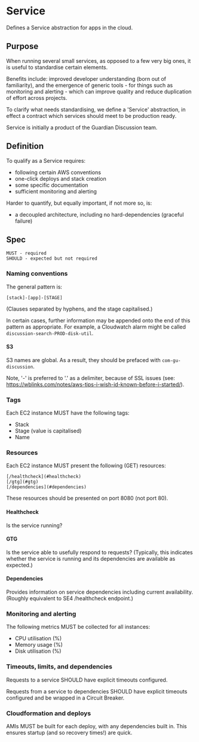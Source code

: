 Service
=======

Defines a Service abstraction for apps in the cloud.

## Purpose

When running several small services, as opposed to a few very big
ones, it is useful to standardise certain elements.

Benefits include: improved developer understanding (born out of
familiarity), and the emergence of generic tools - for things such as
monitoring and alerting - which can improve quality and reduce
duplication of effort across projects.

To clarify what needs standardising, we define a 'Service'
abstraction, in effect a contract which services should meet to be
production ready.

Service is initially a product of the Guardian Discussion team.

## Definition

To qualify as a Service requires:

* following certain AWS conventions
* one-click deploys and stack creation
* some specific documentation
* sufficient monitoring and alerting

Harder to quantify, but equally important, if not more so, is:

* a decoupled architecture, including no hard-dependencies (graceful
  failure)

## Spec

    MUST - required
    SHOULD - expected but not required

### Naming conventions

The general pattern is:

    [stack]-[app]-[STAGE]

(Clauses separated by hyphens, and the stage capitalised.)

In certain cases, further information may be appended onto the end of
this pattern as appropriate. For example, a Cloudwatch alarm might be
called `discussion-search-PROD-disk-util`.

#### S3

S3 names are global. As a result, they should be prefaced with
`com-gu-discussion`.

Note, '-' is preferred to '.' as a delimiter, because of SSL issues
(see:
https://wblinks.com/notes/aws-tips-i-wish-id-known-before-i-started/).

### Tags

Each EC2 instance MUST have the following tags:

* Stack
* Stage (value is capitalised)
* Name

### Resources

Each EC2 instance MUST present the following (GET) resources:

    [/healthcheck](#healthcheck)
    [/gtg](#gtg)
    [/dependencies](#dependencies)

These resources should be presented on port 8080 (not port 80).

#### <a name="healthcheck">Healthcheck</a>

Is the service running?

#### <a name="gtg">GTG</a>

Is the service able to usefully respond to requests? (Typically, this
indicates whether the service is running and its dependencies are
available as expected.)

#### <a name="dependencies">Dependencies</a>

Provides information on service dependencies including current
availability. (Roughly equivalent to SE4 /healthcheck endpoint.)

### Monitoring and alerting

The following metrics MUST be collected for all instances:

* CPU utilisation (%)
* Memory usage (%)
* Disk utilisation (%)

### Timeouts, limits, and dependencies

Requests to a service SHOULD have explicit timeouts configured.

Requests from a service to dependencies SHOULD have explicit timeouts
configured and be wrapped in a Circuit Breaker.

### Cloudformation and deploys

AMIs MUST be built for each deploy, with any dependencies built
in. This ensures startup (and so recovery times!) are quick.
